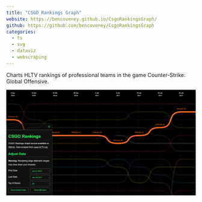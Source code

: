 ```yaml
---
title: "CSGO Rankings Graph"
website: https://bencoveney.github.io/CsgoRankingsGraph/
github: https://github.com/bencoveney/CsgoRankingsGraph
categories:
  - ts
  - svg
  - dataviz
  - webscraping
---
```


Charts HLTV rankings of professional teams in the game Counter-Strike: Global Offensive.

![CSGO Rankings Graph](./csgo-rankings-graph.png "CSGO Rankings Graph")

